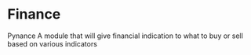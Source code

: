 # Finance
 Pynance
 A module that will give financial indication to what to buy or sell based on various indicators
